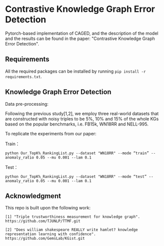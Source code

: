 # Contrastive Knowledge Graph Error Detection
Pytorch-based implementation of CAGED, and the description of the model and the results can be found in the paper: "Contrastive Knowledge Graph Error Detection".

## Requirements

All the required packages can be installed by running `pip install -r requirements.txt`.

## Knowledge Graph Error Detection

Data pre-processing:

Following the previous study[1,2], we employ three real-world datasets that are constructed with noisy triples to be 5%, 10% and 15% of the whole KGs based on the popular benchmarks, i.e. FB15k, WN18RR and NELL-995.

To replicate the experiments from our paper:

Train：

`python Our_TopK%_RankingList.py --dataset "WN18RR" --mode “train” --anomaly_ratio 0.05 --mu 0.001 --lam 0.1`


Test：

`python Our_TopK%_RankingList.py --dataset "WN18RR" --mode “test” --anomaly_ratio 0.05 --mu 0.001 --lam 0.1`



## Acknowledgment
This repo is built upon the following work:
```
[1] "Triple trustworthiness measurement for knowledge graph".
https://github.com/TJUNLP/TTMF.git

[2] "Does william shakespeare REALLY write hamlet? knowledge representation learning with confidence".
https://github.com/GemsLab/KGist.git
```


